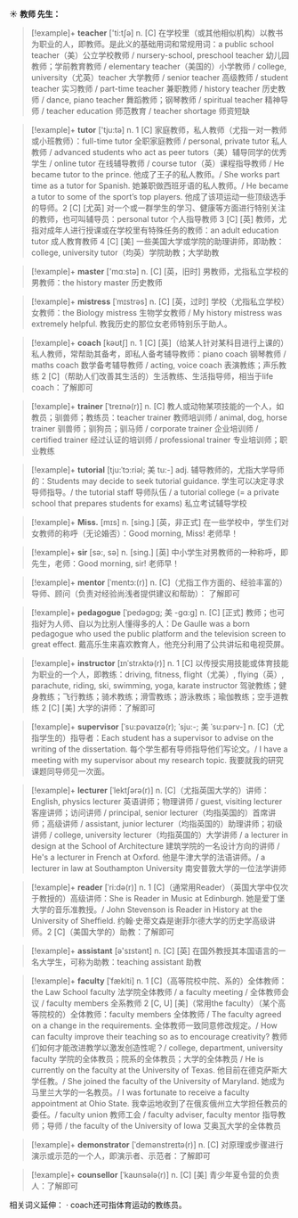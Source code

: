 ☀ <span class="category">**教师 先生：**</span>
>[!example]+ <span class="vocabulary">**teacher**</span> ['ti:tʃə] 
> <span class="definition">n. [C] 在学校里（或其他相似机构）以教书为职业的人，即教师。是此义的基础用词和常规用词：</span>a public school teacher（美）公立学校教师 / nursery-school, preschool teacher 幼儿园教师；学前教育教师 / elementary teacher（美国的）小学教师 / college, university（尤英）teacher 大学教师 / senior teacher 高级教师 / student teacher 实习教师 / part-time teacher 兼职教师 / history teacher 历史教师 / dance, piano teacher 舞蹈教师；钢琴教师 / spiritual teacher 精神导师 / teacher education 师范教育 / teacher shortage 师资短缺 

>[!example]+ <span class="vocabulary">**tutor**</span> ['tju:tə] 
> <span class="definition">n. 1 [C] 家庭教师，私人教师（尤指一对一教师或小班教师）：</span>full-time tutor 全职家庭教师 / personal, private tutor 私人教师 / advanced students who act as peer tutors（美）辅导同学的优秀学生 / online tutor 在线辅导教师 / course tutor（英）课程指导教师 / He became tutor to the prince. 他成了王子的私人教师。/ She works part time as a tutor for Spanish. 她兼职做西班牙语的私人教师。/ He became a tutor to some of the sport’s top players. 他成了该项运动一些顶级选手的导师。<span class="definition">2 [C] [尤英] 对一个或一群学生的学习、健康等方面进行特别关注的教师，也可叫辅导员：</span>personal tutor 个人指导教师 <span class="definition">3 [C] [英] 教师，尤指对成年人进行授课或在学校里有特殊任务的教师：</span>an adult education tutor 成人教育教师 <span class="definition">4 [C] [美] 一些美国大学或学院的助理讲师，即助教：</span>college, university tutor（均英）学院助教；大学助教

>[!example]+ <span class="vocabulary">**master**</span> ['mɑːstə] 
> <span class="definition">n. [C] [英，旧时] 男教师，尤指私立学校的男教师：</span>the history master 历史教师
           
>[!example]+ <span class="vocabulary">**mistress**</span> [ˈmɪstrəs]
> <span class="definition">n. [C] [英，过时] 学校（尤指私立学校）女教师：</span>the Biology mistress 生物学女教师 / My history mistress was extremely helpful. 教我历史的那位女老师特别乐于助人。

>[!example]+ <span class="vocabulary">**coach**</span> [kəʊtʃ] 
> <span class="definition">n. 1 [C] [英]（给某人针对某科目进行上课的）私人教师，常帮助其备考，即私人备考辅导教师：</span>piano coach 钢琴教师 / maths coach 数学备考辅导教师 / acting, voice coach 表演教练；声乐教练 <span class="definition">2 [C]（帮助人们改善其生活的）生活教练、生活指导师，相当于life coach：</span>了解即可 
          
>[!example]+ <span class="vocabulary">**trainer**</span> [ˈtreɪnə(r)]
> <span class="definition">n. [C] 教人或动物某项技能的一个人，如教员；驯兽师；教练员：</span>teacher trainer 教师培训师 / animal, dog, horse trainer 驯兽师；驯狗员；驯马师 / corporate trainer 企业培训师 / certified trainer 经过认证的培训师 / professional trainer 专业培训师；职业教练

>[!example]+ <span class="vocabulary">**tutorial**</span> [tju:ˈtɔ:riəl; 美 tu:-]
> <span class="definition">adj. 辅导教师的，尤指大学导师的：</span>Students may decide to seek tutorial guidance. 学生可以决定寻求导师指导。/ the tutorial staff 导师队伍 / a tutorial college (= a private school that prepares students for exams) 私立考试辅导学校

>[!example]+ <span class="vocabulary">**Miss.**</span> [mɪs] 
> <span class="definition">n. [sing.] [英，非正式] 在一些学校中，学生们对女教师的称呼（无论婚否）：</span>Good morning, Miss! 老师早！

>[!example]+ <span class="vocabulary">**sir**</span> [sə:, sə] 
> <span class="definition">n. [sing.] [英] 中小学生对男教师的一种称呼，即先生，老师：</span>Good morning, sir! 老师早！

>[!example]+ <span class="vocabulary">**mentor**</span> [ˈmentɔ:(r)]
> <span class="definition">n. [C]（尤指工作方面的、经验丰富的）导师、顾问（负责对经验尚浅者提供建议和帮助）：</span> 了解即可
           
>[!example]+ <span class="vocabulary">**pedagogue**</span> [ˈpedəgɒg; 美 -gɑ:g]
> <span class="definition">n. [C] [正式] 教师；也可指好为人师、自以为比别人懂得多的人：</span>De Gaulle was a born pedagogue who used the public platform and the television screen to great effect. 戴高乐生来喜欢教育人，他充分利用了公共讲坛和电视荧屏。

>[!example]+ <span class="vocabulary">**instructor**</span> [ɪnˈstrʌktə(r)]
> <span class="definition">n. 1 [C] 以传授实用技能或体育技能为职业的一个人，即教练：</span>driving, fitness, flight（尤美）, flying（英）, parachute, riding, ski, swimming, yoga, karate instructor 驾驶教练；健身教练；飞行教练；骑术教练；滑雪教练；游泳教练；瑜伽教练；空手道教练 <span class="definition">2 [C] [美] 大学的讲师：</span>了解即可
       
>[!example]+ <span class="vocabulary">**supervisor**</span> [ˈsu:pəvaɪzə(r); ˈsju:-; 美 ˈsu:pərv-]
> <span class="definition">n. [C]（尤指学生的）指导者：</span>Each student has a supervisor to advise on the writing of the dissertation. 每个学生都有导师指导他们写论文。/ I have a meeting with my supervisor about my research topic. 我要就我的研究课题同导师见一次面。

>[!example]+ <span class="vocabulary">**lecturer**</span> [ˈlektʃərə(r)]
> <span class="definition">n. [C]（尤指英国大学的）讲师：</span>English, physics lecturer 英语讲师；物理讲师 / guest, visiting lecturer 客座讲师；访问讲师 / principal, senior lecturer（均指英国的）首席讲师；高级讲师 / assistant, junior lecturer（均指英国的）助理讲师；初级讲师 / college, university lecturer（均指英国的）大学讲师 / a lecturer in design at the School of Architecture 建筑学院的一名设计方向的讲师 / He's a lecturer in French at Oxford. 他是牛津大学的法语讲师。/ a lecturer in law at Southampton University 南安普敦大学的一位法学讲师
                      
>[!example]+ <span class="vocabulary">**reader**</span> [ˈri:də(r)]
> <span class="definition">n. 1 [C]（通常用Reader）（英国大学中仅次于教授的）高级讲师：</span>She is Reader in Music at Edinburgh. 她是爱丁堡大学的音乐准教授。/ John Stevenson is Reader in History at the University of Sheffield. 约翰·史蒂文森是谢菲尔德大学的历史学高级讲师。<span class="definition">2 [C]（美国大学的）助教：</span>了解即可

>[!example]+ <span class="vocabulary">**assistant**</span> [ə'sɪstənt] 
> <span class="definition">n. [C] [英] 在国外教授其本国语言的一名大学生，可称为助教：</span>teaching assistant 助教

>[!example]+ <span class="vocabulary">**faculty**</span> [ˈfæklti]
> <span class="definition">n. 1 [C]（高等院校中院、系的）全体教师：</span>the Law School faculty 法学院全体教师 / a faculty meeting / 全体教师会议 / faculty members 全系教师 <span class="definition">2 [C, U] [美]（常用the faculty）（某个高等院校的）全体教师：</span>faculty members 全体教师 / The faculty agreed on a change in the requirements. 全体教师一致同意修改规定。/ How can faculty improve their teaching so as to encourage creativity? 教师们如何才能改进教学以激发创造性呢？/ college, department, university faculty 学院的全体教员；院系的全体教员；大学的全体教员 / He is currently on the faculty at the University of Texas. 他目前在德克萨斯大学任教。/ She joined the faculty of the University of Maryland. 她成为马里兰大学的一名教员。/ I was fortunate to receive a faculty appointment at Ohio State. 我幸运地收到了在俄亥俄州立大学担任教员的委任。/ faculty union 教师工会 / faculty adviser, faculty mentor 指导教师；导师 / the faculty of the University of Iowa 艾奥瓦大学的全体教员
           
>[!example]+ <span class="vocabulary">**demonstrator**</span> [ˈdemənstreɪtə(r)]
> <span class="definition">n. [C] 对原理或步骤进行演示或示范的一个人，即演示者、示范者：</span>了解即可
           
>[!example]+ <span class="vocabulary">**counsellor**</span> [ˈkaʊnsələ(r)]
> <span class="definition">n. [C] [美] 青少年夏令营的负责人：</span>了解即可

相关词义延伸：
· coach还可指体育运动的教练员。


